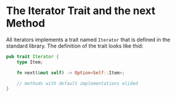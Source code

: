 # The Iterator Trait and the next Method

All iterators implements a trait named `Iterator` that is defined in the standard library. The definition of the trait looks like thid:

```rs
pub trait Iterator {
    type Item;

    fn next(&mut self) -> Option<Self::Item>;

    // methods with default implementations elided
}

```